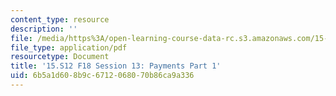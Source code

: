 ```yaml
---
content_type: resource
description: ''
file: /media/https%3A/open-learning-course-data-rc.s3.amazonaws.com/15-s12-blockchain-and-money-fall-2018/6b5a1d608b9c6712068070b86ca9a336_MIT15_S12F18_ses13.pdf
file_type: application/pdf
resourcetype: Document
title: '15.S12 F18 Session 13: Payments Part 1'
uid: 6b5a1d60-8b9c-6712-0680-70b86ca9a336
---
```

